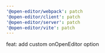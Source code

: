 ```yaml
---
'@open-editor/webpack': patch
'@open-editor/client': patch
'@open-editor/server': patch
'@open-editor/vite': patch
---
```


feat: add custom onOpenEditor option
